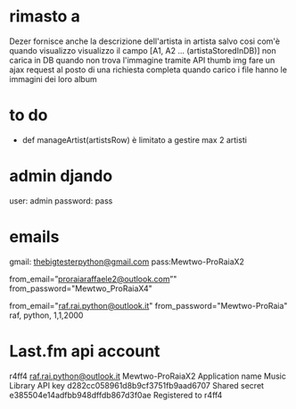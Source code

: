 # rimasto a

Dezer fornisce anche la descrizione dell'artista
in artista salvo cosi com'è
quando visualizzo visualizzo il campo [A1, A2 ... (artistaStoredInDB)]
non carica in DB quando non trova l'immagine tramite API
thumb img
fare un ajax request al posto di una richiesta completa quando carico
i file hanno le immagini dei loro album

# to do

- def manageArtist(artistsRow) è limitato a gestire max 2 artisti


# admin djando

user: admin
password: pass


# emails

gmail: thebigtesterpython@gmail.com pass:Mewtwo-ProRaiaX2 
    
from_email=”proraiaraffaele2@outlook.com”"
from_password="Mewtwo_ProRaiaX4"

from_email="raf.rai.python@outlook.it"
from_password="Mewtwo-ProRaia"
raf, python, 1,1,2000


# Last.fm api account

r4ff4
raf.rai.python@outlook.it
Mewtwo-ProRaiaX2
Application name	Music Library
API key	d282cc058961d8b9cf3751fb9aad6707
Shared secret	e385504e14adfbb948dffdb867d3f0ae
Registered to	r4ff4